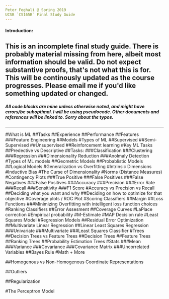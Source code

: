 ```yaml
---
Peter Feghali @ Spring 2019
UCSB `CS165B` Final Study Guide
---
```

#### Introduction:
This is an incomplete final study guide.
There is probably material missing from here, albeit most information should be valid.
Do not expect substantive proofs, that's not what this is for. This will be continously updated as the course progresses.
Please email me if you'd like something updated or changed.
---
##### *All code blocks are mine unless otherwise noted, and might have errors/be suboptimal. I will be using pseudocode. Other documents and references will be linked to. Sorry about the typos.*
---
#What is ML
##Tasks
##Experience
##Performance
##Features
###Feature Engineering
##Models
#Types of ML
##Supervised
##Semi-Supervised
##Unsupervised
##Reinforcement learning
#Key ML Tasks
##Predective vs Descriptive
##Tasks:
###Classification
###Clustering
###Regression
###Dimensionality Reduction
###Anolmaly Detection
#Types of ML models
##Geometric Models
##Probablistic Models
##Logical Models
#Generalization vs Overfitting
#Intrinsic Dimensions
#Inductive Bias
#The Curse of Dimensionality
#Norms (Distance Measures)
#Contingency Plots
###True Positive
###False Positives
###False Negatives
###False Positives
###Accuracy
###Precision
###Error Rate
###Recall
###Sensitivity
###F1 Score
#Accuracy vs Precision vs Recall
##Deciding what you want and why
##Deciding on how to optimize for that objective
#Coverage plots / ROC Plot
#Scoring Classifiers
##Margin
##Loss Functions
###Minimizing Overfitting with intelligent loss function choices
#Ranking Classifiers
##Error Assesment
##Coverage Curves
#LaPlace correction
#Empirical probability
#M-Estimate
#MAP Decision rule
#Least Squares Model
#Regression Models
##Residual Error Optimization
##Multivariate Linear Regression
##Linear Least Squares Regression
###Univariate
###Multivariate
###Least Squares Classifier
#Trees
##Decision Trees vs Feature Trees
##Decision Trees
##Feature Trees
##Ranking Trees
##Probability Estimation Trees
#Stats
###Mean
###Variance
###Covariance
###Covariance Matrix
###Uncorrelated Variables
##Bayes Rule
#Math + More

##Homogenous vs Non-Homogenous Coordinate Representations

##Outliers

##Regularization

#The Perceptron Model